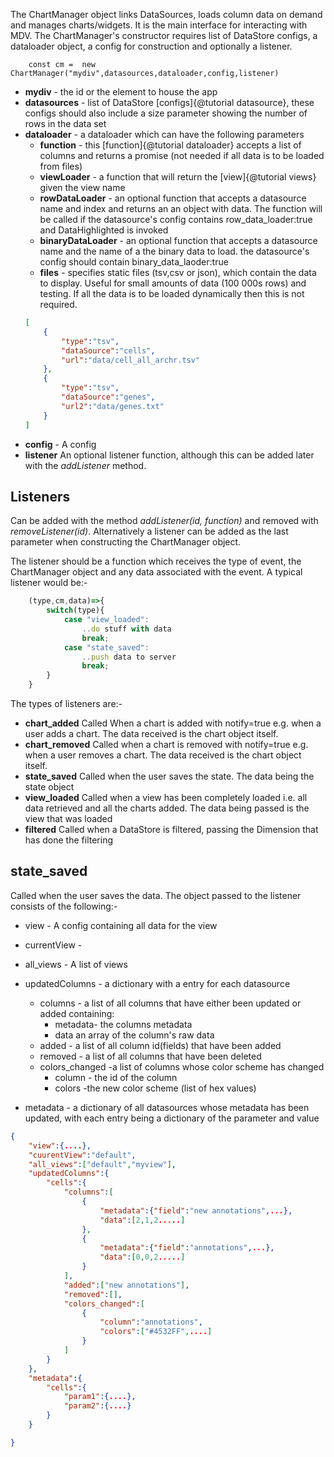 
The ChartManager object links DataSources, loads column data on demand and manages charts/widgets. It is the main interface for interacting with MDV. The ChartManager's constructor requires list of DataStore configs, a dataloader object, a config for construction and optionally a listener. 
```
    const cm =  new ChartManager("mydiv",datasources,dataloader,config,listener)
```
* **mydiv** - the id or the element to house the app
* **datasources** - list of DataStore [configs]{@tutorial datasource}, these configs should also include a size parameter showing the number of rows in the data set
* **dataloader** - a dataloader which can have the following parameters
    * **function** - this [function]{@tutorial dataloader} accepts a list of columns and returns a promise (not needed if all data is to be loaded from files)
    * **viewLoader** - a function that will return the [view]{@tutorial views} given the view name
    * **rowDataLoader** - an optional function that accepts a datasource name and index and returns an an object with data. The
    function will be called if the datasource's config contains row_data_loader:true and DataHighlighted is invoked
    * **binaryDataLoader** - an optional function that accepts a datasource name and the name of a the binary data to load. the datasource's config should contain binary_data_laoder:true 
    * **files** - specifies static files (tsv,csv or json), which contain the data to display. Useful for small amounts of data (100 000s rows) and testing. If all the data is to be loaded dynamically then this is not required.
    ```json
    [
        {
            "type":"tsv",
            "dataSource":"cells",
            "url":"data/cell_all_archr.tsv"
        },
        {
            "type":"tsv",
            "dataSource":"genes",
            "url2":"data/genes.txt"
        }
    ]
    ```
* **config** - A config 
* **listener** An optional listener function, although this can be added later with the *addListener* method.



## Listeners

Can be added with the method *addListener(id, function)* and removed with *removeListener(id)*. Alternatively a listener can be added as the last parameter when constructing the ChartManager object.

The listener should be a function which receives the type of event, the ChartManager object and any data associated with the event. A typical listener would be:-

```js
    (type,cm,data)=>{
        switch(type){
            case "view_loaded":
                ..do stuff with data
                break;
            case "state_saved":
                ..push data to server
                break;
        }
    }
```

The types of listeners are:- 

* **chart_added**  Called When a chart is added with notify=true e.g. when a user adds a chart. The data received is the chart object itself.
* **chart_removed** Called when a chart is removed with notify=true e.g. when a user removes a chart. The data received is the chart object itself.
* **state_saved** Called when the user saves the state. The data being the state object
* **view_loaded** Called when a view has been completely loaded i.e. all data retrieved and all the charts added. The data being passed is the view that was loaded
* **filtered** Called when a DataStore is filtered, passing the Dimension that has done the filtering



## state_saved

Called when the user saves the data. The object passed to the listener consists of the following:-

* view - A config containing all data for the view
* currentView - 
* all_views -  A list of views 
* updatedColumns -  a dictionary with a entry for each datasource 
    * columns - a list of all columns that have either been updated or added containing:
        * metadata- the columns metadata
        * data an array of the column's raw data
    * added -  a list of all column id(fields) that have been added
    * removed -  a list of all columns that have been deleted
    * colors_changed -a list of columns whose color scheme has changed
        * column - the id of the column
        * colors -the new color scheme (list of hex values)

* metadata - a dictionary of all datasources whose metadata has been updated, with each entry being a dictionary of the parameter and value

```json
{
    "view":{....},
    "cuurentView":"default",
    "all_views":["default","myview"],
    "updatedColumns":{
        "cells":{
            "columns":[
                {
                    "metadata":{"field":"new annotations",...},
                    "data":[2,1,2.....]
                },
                {
                    "metadata":{"field":"annotations",...},
                    "data":[0,0,2.....]
                }
            ],
            "added":["new annotations"],
            "removed":[],
            "colors_changed":[
                {
                    "column":"annotations",
                    "colors":["#4532FF",....]
                }
            ]
        }
    },
    "metadata":{
        "cells":{
            "param1":{....},
            "param2":{....}
        }
    }

}


```